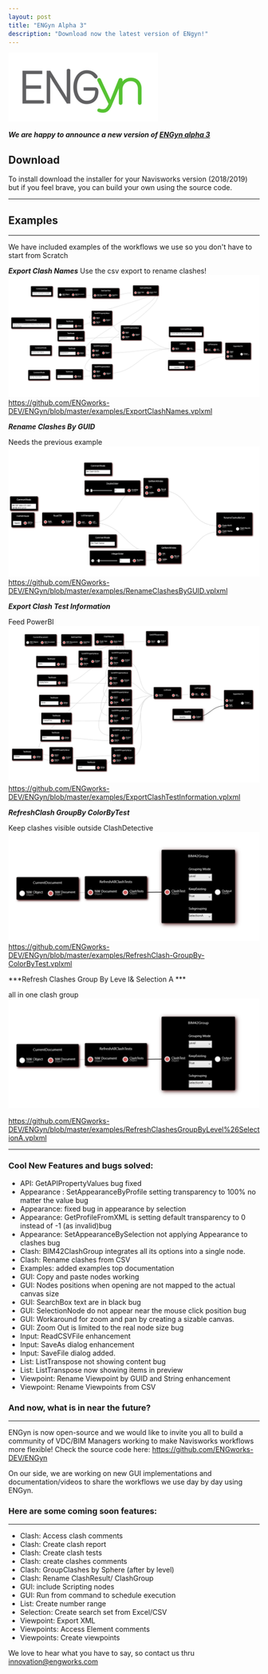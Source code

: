 ```yaml
---
layout: post
title: "ENGyn Alpha 3"
description: "Download now the latest version of ENgyn!"
---
```


![](https://github.com/ENGworks-DEV/ENGyn/blob/master/tools/ENGyn-300x138.png?raw=true)

***We are happy to announce a new version of [ENGyn alpha 3](https://github.com/ENGworks-DEV/ENGyn/releases/tag/0.1.3.alpha3)***

## Download
To install download the installer for your Navisworks version (2018/2019) but if you feel brave, you can build your own using the source code.

------
## Examples
------------------------------------------------------------
We have included examples of the workflows we use so you don't have to start from Scratch


***Export Clash Names***
Use the csv export to rename clashes!
![](/examples/ExportClashNames.png)
https://github.com/ENGworks-DEV/ENGyn/blob/master/examples/ExportClashNames.vplxml

***Rename Clashes By GUID***

Needs the previous example
![](/examples/RenameClashesByGUID.png)
https://github.com/ENGworks-DEV/ENGyn/blob/master/examples/RenameClashesByGUID.vplxml

***Export Clash Test Information***

Feed PowerBI
![](/examples/ExportClashTestInformation.png)
https://github.com/ENGworks-DEV/ENGyn/blob/master/examples/ExportClashTestInformation.vplxml

***RefreshClash GroupBy ColorByTest***

Keep clashes visible outside ClashDetective
![](/examples/RefreshClashesGroupByLevel&SelectionA.png)
https://github.com/ENGworks-DEV/ENGyn/blob/master/examples/RefreshClash-GroupBy-ColorByTest.vplxml

***Refresh Clashes Group By Leve l& Selection A ***

all in one clash group
![](/examples/RefreshClashesGroupByLevel&SelectionA.png)

https://github.com/ENGworks-DEV/ENGyn/blob/master/examples/RefreshClashesGroupByLevel%26SelectionA.vplxml

------

### Cool New Features and bugs solved:

* API: GetAPIPropertyValues bug fixed
* Appearance : SetAppearanceByProfile setting transparency to 100% no matter the value bug
* Appearance: fixed bug in appearance by selection
* Appearance: GetProfileFromXML is setting default transparency to 0 instead of -1 (as invalid)bug
* Appearance: SetAppearanceBySelection not applying Appearance to clashes bug
* Clash: BIM42ClashGroup integrates all its options into a single node.
* Clash: Rename clashes from CSV
* Examples: added examples top documentation
* GUI: Copy and paste nodes working
* GUI: Nodes positions when opening are not mapped to the actual canvas size
* GUI: SearchBox text are in black bug
* GUI: SelectionNode do not appear near the mouse click position bug
* GUI: Workaround for zoom and pan by creating a sizable canvas.
* GUI: Zoom Out is limited to the real node size bug
* Input: ReadCSVFile enhancement
* Input: SaveAs dialog enhancement
* Input: SaveFile dialog added.
* List: ListTranspose not showing content bug
* List: ListTranspose now showing items in preview
* Viewpoint: Rename Viewpoint by GUID and String enhancement
* Viewpoint: Rename Viewpoints from CSV


### And now, what is in near the future?
------------------------------------------------------------


ENGyn is now open-source and we would like to invite you all to build a community of VDC/BIM Managers working to make Navisworks workflows more flexible! Check the source code here:  https://github.com/ENGworks-DEV/ENGyn

On our side, we are working on new GUI implementations and documentation/videos to share the workflows we use day by day using ENGyn.

### Here are some coming soon features:
------------------------------------------------------------
* Clash: Access clash comments
* Clash: Create clash report
* Clash: Create clash tests
* Clash: create clashes comments
* Clash: GroupClashes by Sphere (after by level)
* Clash: Rename ClashResult/ ClashGroup
* GUI: include Scripting nodes
* GUI: Run from command to schedule execution
* List: Create number range
* Selection: Create search set from Excel/CSV
* Viewpoint: Export XML
* Viewpoints: Access Element comments
* Viewpoints: Create viewpoints


We love to hear what you have to say, so contact us thru [innovation@engworks.com](mailto:minnovation@engworks.com?subject=ENGyn%200.1.2:%20Feedback)

